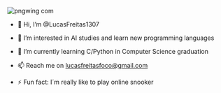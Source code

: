 ![pngwing com](https://github.com/LucasFreitas1307/LucasFreitas1307/assets/167094976/98ae2f41-b48c-48ac-9216-05730cb488d7)





- 👋 Hi, I’m @LucasFreitas1307

- 👀 I’m interested in AI studies and learn new programming languages
- 🌱 I’m currently learning C/Python in Computer Science graduation 
- 📫 Reach me on lucasfreitasfoco@gmail.com
- ⚡ Fun fact: I´m really like to play online snooker







  <!---
LucasFreitas1307/LucasFreitas1307 is a ✨ special ✨ repository because its `README.md` (this file) appears on your GitHub profile.
You can click the Preview link to take a look at your changes.
--->

